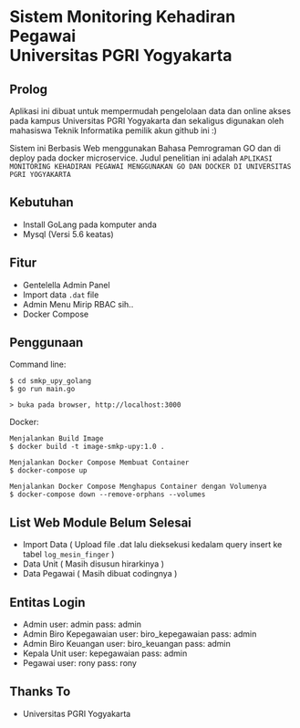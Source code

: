 Sistem Monitoring Kehadiran Pegawai <br>
Universitas PGRI Yogyakarta
===
Prolog
---
Aplikasi ini dibuat untuk mempermudah pengelolaan data dan online akses pada kampus Universitas PGRI Yogyakarta dan sekaligus digunakan oleh mahasiswa Teknik Informatika pemilik akun github ini :)

Sistem ini Berbasis Web menggunakan Bahasa Pemrograman GO dan di deploy pada docker microservice. Judul penelitian ini adalah `APLIKASI MONITORING KEHADIRAN PEGAWAI MENGGUNAKAN GO DAN DOCKER DI UNIVERSITAS PGRI YOGYAKARTA`

Kebutuhan
---
- Install GoLang pada komputer anda
- Mysql (Versi 5.6 keatas)


Fitur
---
- Gentelella Admin Panel
- Import data `.dat` file
- Admin Menu Mirip RBAC sih..
- Docker Compose

Penggunaan
---
Command line:

    $ cd smkp_upy_golang
    $ go run main.go
    
    > buka pada browser, http://localhost:3000

Docker:

    Menjalankan Build Image
    $ docker build -t image-smkp-upy:1.0 .

    Menjalankan Docker Compose Membuat Container
    $ docker-compose up

    Menjalankan Docker Compose Menghapus Container dengan Volumenya
    $ docker-compose down --remove-orphans --volumes
List Web Module Belum Selesai
---
- Import Data ( Upload file .dat lalu dieksekusi kedalam query insert ke tabel `log_mesin_finger` )
- Data Unit ( Masih disusun hirarkinya )
- Data Pegawai ( Masih dibuat codingnya )

Entitas Login
---
- Admin
user: admin
pass: admin
- Admin Biro Kepegawaian
user: biro_kepegawaian
pass: admin
- Admin Biro Keuangan
user: biro_keuangan
pass: admin
- Kepala Unit
user: kepegawaian
pass: admin
- Pegawai
user: rony
pass: rony


Thanks To
---
- Universitas PGRI Yogyakarta
